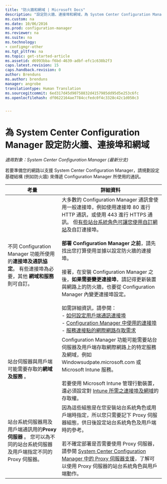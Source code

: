 ```yaml
---
title: "防火牆和網域 | Microsoft Docs"
description: "設定防火牆、連接埠和網域，為 System Center Configuration Manager 通訊進行準備。"
ms.custom: na
ms.date: 10/06/2016
ms.prod: configuration-manager
ms.reviewer: na
ms.suite: na
ms.technology:
- configmgr-other
ms.tgt_pltfrm: na
ms.topic: get-started-article
ms.assetid: d6993bba-f6bd-4639-adbf-efc1c638b2f3
caps.latest.revision: 15
caps.handback.revision: 0
author: Brenduns
ms.author: brenduns
manager: angrobe
translationtype: Human Translation
ms.sourcegitcommit: 6ed317d45d90758832d4157985dd95d5e253c6fc
ms.openlocfilehash: df0622164ae7784ccfedc0f4c3328c42c1d050c3


---
```

# <a name="configure-firewalls-ports-and-domains-for-system-center-configuration-manager"></a>為 System Center Configuration Manager 設定防火牆、連接埠和網域

*適用對象：System Center Configuration Manager (最新分支)*

若要準備您的網路以支援 System Center Configuration Manager，請規劃設定基礎結構 (例如防火牆) 來傳遞 Configuration Manager 所使用的通訊。  

|考量|詳細資料|  
|-------------------|-------------|  
|不同 Configuration Manager 功能所使用的**連接埠及通訊協定**。 有些連接埠為必要，其他 **網域和服務** 則可自訂。|大多數的 Configuration Manager 通訊會使用一般連接埠，例如使用連接埠 80 進行 HTTP 通訊，或使用 443 進行 HTTPS 通訊。 但[有些站台系統角色可讓您使用自訂網站](/sccm/core/plan-design/network/websites-for-site-system-servers)及自訂連接埠。<br /><br /> **部署 Configuration Manager 之前**，請先找出您打算使用並據以設定防火牆的連接埠。<br /><br /> 接著，在安裝 Configuration Manager 之後，**如果需要變更連接埠**，請記得更新裝置與網路上的防火牆，也要從 Configuration Manager 內變更連接埠設定。<br /><br /> 如需詳細資訊，請參閱： </br>- [如何設定用戶端通訊連接埠](../../../core/clients/deploy/configure-client-communication-ports.md) </br>- [Configuration Manager 中使用的連接埠](../../../core/plan-design/hierarchy/ports.md) </br>- [服務連接點的網際網路存取需求](/sccm/core/servers/deploy/configure/about-the-service-connection-point#bkmk_urls)|  
|站台伺服器與用戶端可能需要存取的**網域及服務** 。|Configuration Manager 功能可能需要站台伺服器及用戶端存取網際網路上的特定服務及網域，例如 Windowsudpate.microsoft.com 或 Microsoft Intune 服務。<br /><br /> 若要使用 Microsoft Intune 管理行動裝置，還必須設定對 [Intune 所需之連接埠及網域](https://docs.microsoft.com/en-us/intune/get-started/network-infrastructure-requirements-for-microsoft-intune)的存取權。|  
|站台系統伺服器用及用戶端通訊用的**Proxy 伺服器** 。 您可以為不同的站台系統伺服器及用戶端指定不同的 Proxy 伺服器。|因為這些組態是在您安裝站台系統角色或用戶端時指定，所以您只需要記下 Proxy 伺服器組態，供日後設定站台系統角色及用戶端時的參考。<br /><br /> 若不確定部署是否需要使用 Proxy 伺服器，請參閱 [System Center Configuration Manager 中的 Proxy 伺服器支援](../../../core/plan-design/network/proxy-server-support.md)，了解可以使用 Proxy 伺服器的站台系統角色與用戶端動作。|  



<!--HONumber=Dec16_HO3-->


